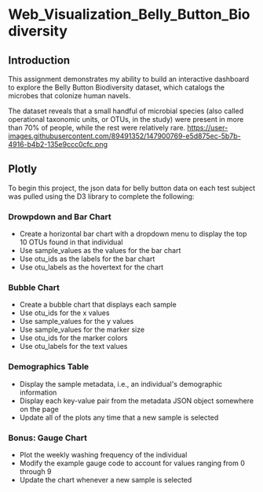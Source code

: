 # Web_Visualization_Belly_Button_Biodiversity
## Introduction
This assignment demonstrates my ability to build an interactive dashboard to explore the Belly Button Biodiversity dataset, 
which catalogs the microbes that colonize human navels.

The dataset reveals that a small handful of microbial species (also called operational taxonomic units, or OTUs, in the study) 
were present in more than 70% of people, while the rest were relatively rare.
https://user-images.githubusercontent.com/89491352/147900769-e5d875ec-5b7b-4916-b4b2-135e9ccc0cfc.png 


## Plotly
To begin this project, the json data for belly button data on each test subject was pulled using the D3 library to complete the following:

### Drowpdown and Bar Chart
* Create a horizontal bar chart with a dropdown menu to display the top 10 OTUs found in that individual
* Use sample_values as the values for the bar chart
* Use otu_ids as the labels for the bar chart
* Use otu_labels as the hovertext for the chart

### Bubble Chart
* Create a bubble chart that displays each sample
* Use otu_ids for the x values
* Use sample_values for the y values
* Use sample_values for the marker size
* Use otu_ids for the marker colors
* Use otu_labels for the text values

### Demographics Table
* Display the sample metadata, i.e., an individual's demographic information
* Display each key-value pair from the metadata JSON object somewhere on the page
* Update all of the plots any time that a new sample is selected

### Bonus: Gauge Chart
* Plot the weekly washing frequency of the individual
* Modify the example gauge code to account for values ranging from 0 through 9
* Update the chart whenever a new sample is selected


